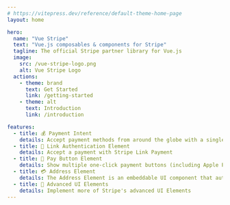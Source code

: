 ```yaml
---
# https://vitepress.dev/reference/default-theme-home-page
layout: home

hero:
  name: "Vue Stripe"
  text: "Vue.js composables & components for Stripe"
  tagline: The official Stripe partner library for Vue.js
  image:
    src: /vue-stripe-logo.png
    alt: Vue Stripe Logo
  actions:
    - theme: brand
      text: Get Started
      link: /getting-started
    - theme: alt
      text: Introduction
      link: /introduction

features:
  - title: 💰 Payment Intent
    details: Accept payment methods from around the globe with a single secure, embeddable UI component
  - title: 🔗 Link Authentication Element
    details: Accept a payment with Stripe Link Payment
  - title: 💸 Pay Button Element
    details: Show multiple one-click payment buttons (including Apple Pay and Google Pay) to your customers at the same time
  - title: 💳 Address Element
    details: The Address Element is an embeddable UI component that autofills your customers’ billing and shipping addresses quickly and accurately
  - title: 🧱 Advanced UI Elements
    details: Implement more of Stripe's advanced UI Elements
---
```

